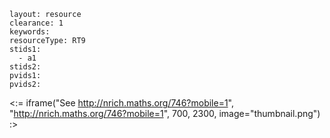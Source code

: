 ````
layout: resource
clearance: 1
keywords:
resourceType: RT9
stids1: 
  - a1
stids2:
pvids1:
pvids2:

````

<:= iframe("See http://nrich.maths.org/746?mobile=1", "http://nrich.maths.org/746?mobile=1", 700, 2300, image="thumbnail.png") :>



